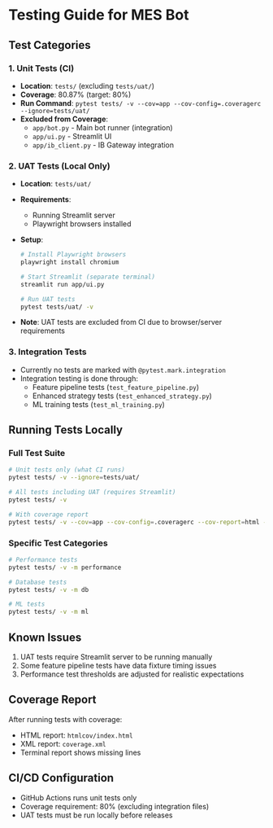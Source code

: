 # Testing Guide for MES Bot

## Test Categories

### 1. Unit Tests (CI)

- **Location**: `tests/` (excluding `tests/uat/`)
- **Coverage**: 80.87% (target: 80%)
- **Run Command**: `pytest tests/ -v --cov=app --cov-config=.coveragerc --ignore=tests/uat/`
- **Excluded from Coverage**:
  - `app/bot.py` - Main bot runner (integration)
  - `app/ui.py` - Streamlit UI
  - `app/ib_client.py` - IB Gateway integration

### 2. UAT Tests (Local Only)

- **Location**: `tests/uat/`
- **Requirements**:
  - Running Streamlit server
  - Playwright browsers installed
- **Setup**:

  ```bash
  # Install Playwright browsers
  playwright install chromium

  # Start Streamlit (separate terminal)
  streamlit run app/ui.py

  # Run UAT tests
  pytest tests/uat/ -v
  ```

- **Note**: UAT tests are excluded from CI due to browser/server requirements

### 3. Integration Tests

- Currently no tests are marked with `@pytest.mark.integration`
- Integration testing is done through:
  - Feature pipeline tests (`test_feature_pipeline.py`)
  - Enhanced strategy tests (`test_enhanced_strategy.py`)
  - ML training tests (`test_ml_training.py`)

## Running Tests Locally

### Full Test Suite

```bash
# Unit tests only (what CI runs)
pytest tests/ -v --ignore=tests/uat/

# All tests including UAT (requires Streamlit)
pytest tests/ -v

# With coverage report
pytest tests/ -v --cov=app --cov-config=.coveragerc --cov-report=html --ignore=tests/uat/
```

### Specific Test Categories

```bash
# Performance tests
pytest tests/ -v -m performance

# Database tests
pytest tests/ -v -m db

# ML tests
pytest tests/ -v -m ml
```

## Known Issues

1. UAT tests require Streamlit server to be running manually
2. Some feature pipeline tests have data fixture timing issues
3. Performance test thresholds are adjusted for realistic expectations

## Coverage Report

After running tests with coverage:

- HTML report: `htmlcov/index.html`
- XML report: `coverage.xml`
- Terminal report shows missing lines

## CI/CD Configuration

- GitHub Actions runs unit tests only
- Coverage requirement: 80% (excluding integration files)
- UAT tests must be run locally before releases
